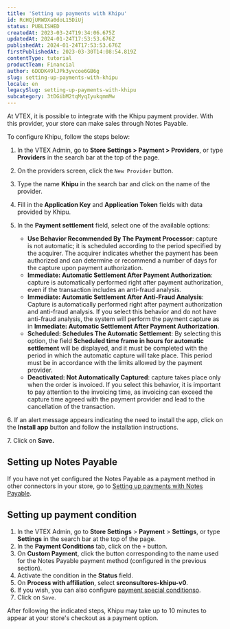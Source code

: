 ```yaml
---
title: 'Setting up payments with Khipu'
id: RcHQjURWDXa0doL15DiUj
status: PUBLISHED
createdAt: 2023-03-24T19:34:06.675Z
updatedAt: 2024-01-24T17:53:53.676Z
publishedAt: 2024-01-24T17:53:53.676Z
firstPublishedAt: 2023-03-30T14:08:54.819Z
contentType: tutorial
productTeam: Financial
author: 6DODK49lJPk3yvcoe6GB6g
slug: setting-up-payments-with-khipu
locale: en
legacySlug: setting-up-payments-with-khipu
subcategory: 3tDGibM2tqMyqIyukqmmMw
---
```


At VTEX, it is possible to integrate with the Khipu payment provider. With this provider, your store can make sales through Notes Payable.

To configure Khipu, follow the steps below:

1. In the VTEX Admin, go to __Store Settings > Payment > Providers__, or type __Providers__ in the search bar at the top of the page.
2. On the providers screen, click the `New Provider` button.
3. Type the name __Khipu__ in the search bar and click on the name of the provider.
4. Fill in the __Application Key__ and __Application Token__ fields with data provided by Khipu.
5. In the __Payment settlement__ field, select one of the available options:

    - __Use Behavior Recommended By The Payment Processor__: capture is not automatic; it is scheduled according to the period specified by the acquirer. The acquirer indicates whether the payment has been authorized and can determine or recommend a number of days for the capture upon payment authorization.
    - __Immediate: Automatic Settlement After Payment Authorization__: capture is automatically performed right after payment authorization, even if the transaction includes an anti-fraud analysis.
    - __Immediate: Automatic Settlement After Anti-Fraud Analysis__:  Capture is automatically performed right after payment authorization and anti-fraud analysis. If you select this behavior and do not have anti-fraud analysis, the system will perform the payment capture as in __Immediate: Automatic Settlement After Payment Authorization__.
    - __Scheduled: Schedules The Automatic Settlement__: By selecting this option, the field __Scheduled time frame in hours for automatic settlement__ will be displayed, and it must be completed with the period in which the automatic capture will take place. This period must be in accordance with the limits allowed by the payment provider.
    - __Deactivated: Not Automatically Captured__: capture takes place only when the order is invoiced. If you select this behavior, it is important to pay attention to the invoicing time, as invoicing can exceed the capture time agreed with the payment provider and lead to the cancellation of the transaction.

<ui>  6. If an alert message appears indicating the need to install the app, click on the <b>Install app</b> button and follow the installation instructions.</ui>

<ui>  7. Click on <b>Save.</b></ui>

## Setting up Notes Payable

If you have not yet configured the Notes Payable as a payment method in other connectors in your store, go to [Setting up payments with Notes Payable](https://help.vtex.com/en/tutorial/setting-up-payments-with-notes-payable).

## Setting up payment condition 

1. In the VTEX Admin, go to **Store Settings** > **Payment** > **Settings**, or type **Settings** in the search bar at the top of the page.
2. In the __Payment Conditions__ tab, click on the `+` button.
3. On __Custom Payment__, click the button corresponding to the name used for the Notes Payable payment method (configured in the previous section).
4. Activate the condition in the __Status__ field.
5. On __Process with affiliation__, select __srconsultores-khipu-v0__.
6. If you wish, you can also configure [payment special conditionso](https://help.vtex.com/en/tutorial/special-conditions--tutorials_456).
7. Click on `Save`.

After following the indicated steps, Khipu may take up to 10 minutes to appear at your store's checkout as a payment option.
